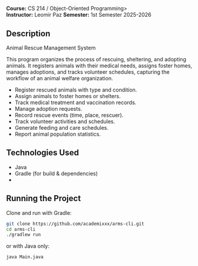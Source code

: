 # <Project Title>

**Course:** CS 214 / Object-Oriented Programming>  
**Instructor:** Leomir Paz 
**Semester:**  1st Semester 2025-2026

## Description
Animal Rescue Management System 

This program organizes the process of rescuing, sheltering, and adopting
animals. It registers animals with their medical needs, assigns foster homes,
manages adoptions, and tracks volunteer schedules, capturing the workflow of
an animal welfare organization.

- Register rescued animals with type and condition.
- Assign animals to foster homes or shelters.
- Track medical treatment and vaccination records.
- Manage adoption requests.
- Record rescue events (time, place, rescuer).
- Track volunteer activities and schedules.
- Generate feeding and care schedules.
- Report animal population statistics.

## Technologies Used
- Java
- Gradle (for build & dependencies)
- 

## Running the Project
Clone and run with Gradle:
```bash
git clone https://github.com/academixxx/arms-cli.git
cd arms-cli
./gradlew run
```
or with Java only:
```bash
java Main.java
```
